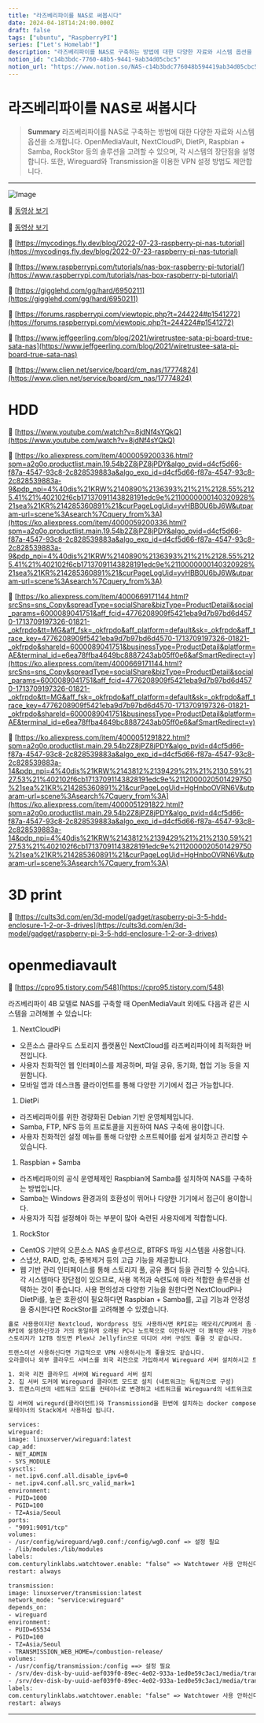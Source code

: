 ```yaml
---
title: "라즈베리파이를 NAS로 써봅시다"
date: 2024-04-18T14:24:00.000Z
draft: false
tags: ["ubuntu", "RaspberryPI"]
series: ["Let's Homelab!"]
description: "라즈베리파이를 NAS로 구축하는 방법에 대한 다양한 자료와 시스템 옵션을 소개합니다. OpenMediaVault, NextCloudPi, DietPi, Raspbian + Samba, RockStor 등의 솔루션을 고려할 수 있으며, 각 시스템의 장단점을 설명합니다. 또한, Wireguard와 Transmission을 이용한 VPN 설정 방법도 제안합니다."
notion_id: "c14b3bdc-7760-48b5-9441-9ab34d05cbc5"
notion_url: "https://www.notion.so/NAS-c14b3bdc776048b594419ab34d05cbc5"
---
```


# 라즈베리파이를 NAS로 써봅시다

> **Summary**
> 라즈베리파이를 NAS로 구축하는 방법에 대한 다양한 자료와 시스템 옵션을 소개합니다. OpenMediaVault, NextCloudPi, DietPi, Raspbian + Samba, RockStor 등의 솔루션을 고려할 수 있으며, 각 시스템의 장단점을 설명합니다. 또한, Wireguard와 Transmission을 이용한 VPN 설정 방법도 제안합니다.

---

![Image](https://prod-files-secure.s3.us-west-2.amazonaws.com/09ccd4d5-876c-4bba-bbdf-cc77a0a11257/a54a52a8-5844-47c6-922b-5a3a458fd9a2/Untitled.png?X-Amz-Algorithm=AWS4-HMAC-SHA256&X-Amz-Content-Sha256=UNSIGNED-PAYLOAD&X-Amz-Credential=ASIAZI2LB466YGXI57KC%2F20250724%2Fus-west-2%2Fs3%2Faws4_request&X-Amz-Date=20250724T083609Z&X-Amz-Expires=3600&X-Amz-Security-Token=IQoJb3JpZ2luX2VjEAAaCXVzLXdlc3QtMiJHMEUCIEmaN3lyAr111GPcwTC%2BHr3CuT1kAMXWezv13Iuau6EqAiEAhCbLe9ozWauOlEeHG%2B07ZKrr5SSfVgZoSZlaXyQjUogq%2FwMIKRAAGgw2Mzc0MjMxODM4MDUiDIK5yD2tCivcEf5K4yrcA42DKsHTbwtZGrR5KGRtOS%2F1a0wisIuwWSN3eHsVhzAcNXBoaenEM%2FYHjDXaDZIDmaM0PadtJGZBei7vN5wgip0N%2FawPDG9msySoTnxh7GY2fq7CBfK0o4p9E38rBK4j0dpFGs7Eo5vYVuVCUCpr8yUTqxiliK%2BzNPuOz1zN8mCcIA5%2BazvccHLY1jNObqlB3XWL6vMOORD5IbtkO2W81xKI5P%2F6EWx9%2BcQDTcLMk9pTLJd8i6Echw6Ro1%2FUIX1fFLtWFm%2BQJi4yel66gOKZil2qukNoP%2FssgD3MduxSVKMsA9hjGaOSfbyq8m1XqcNv1n27xM6G4jf8F6%2BUI3k9fh78VGhEdKoaqHVpof9uBLG%2BNa2xqeBX3kGPUa5RpxPKend6yQzsByQz4A8sIdiH0%2FrWJ9Z2A63mDNuWGAUMBLY02Kl8Vhxu2O%2FUuMbFJdE7lcV3Cv1%2FiiKATLvG7R1ZCGkLtpRzokR0gcKVapY4RXzsyHQmv9cJ02eQ7XsQKMYIb1RKXMjf0LX%2BjjgiE4mwlq2RQmQlyKh87iFo6YK6hxcErKsiTwi6rCsKp4qnBwACz1nGCQJGpFXVxfzgdicD5bw7%2BbvfJw8W8b0lx8RYT1VvYh%2F%2F3SQzkBhLgetfMM%2FOh8QGOqUB8g2cZGiDtFtHPId2LBXHQ65ijDz0AeJxyFUy6uO8%2FN8d3ejBB5Z2G96ot43t36QnaA0hgZuuy5NuESeqKZFAbD2jXH5c%2BnxMVhdPIfjfR4yfS0CFlnJpLp3xgzr%2Bk1zxbUvovZJvlqHpQgqNSfMTl9tHCXB8mIMBMfp8ZoT%2BJpIoInropgyO7IGbxe7Gs5yDdwP9%2BdT2MrnOjnAXvtbBFB9SpKmy&X-Amz-Signature=5c45b7b49d2383c47f2ceda76118f32493c6777426ea34921527b90e7df08a9b&X-Amz-SignedHeaders=host&x-amz-checksum-mode=ENABLED&x-id=GetObject)

🎥 [동영상 보기](https://www.youtube.com/watch?v=l30sADfDiM8)

🎥 [동영상 보기](https://www.youtube.com/watch?v=gyOHTZvhnxY)

🔗 [https://mycodings.fly.dev/blog/2022-07-23-raspberry-pi-nas-tutorial](https://mycodings.fly.dev/blog/2022-07-23-raspberry-pi-nas-tutorial)

🔗 [https://www.raspberrypi.com/tutorials/nas-box-raspberry-pi-tutorial/](https://www.raspberrypi.com/tutorials/nas-box-raspberry-pi-tutorial/)

🔗 [https://gigglehd.com/gg/hard/6950211](https://gigglehd.com/gg/hard/6950211)

🔗 [https://forums.raspberrypi.com/viewtopic.php?t=244224#p1541272](https://forums.raspberrypi.com/viewtopic.php?t=244224#p1541272)

🔗 [https://www.jeffgeerling.com/blog/2021/wiretrustee-sata-pi-board-true-sata-nas](https://www.jeffgeerling.com/blog/2021/wiretrustee-sata-pi-board-true-sata-nas)

🔗 [https://www.clien.net/service/board/cm_nas/17774824](https://www.clien.net/service/board/cm_nas/17774824)

# HDD

🔗 [https://www.youtube.com/watch?v=8jdNf4sYQkQ](https://www.youtube.com/watch?v=8jdNf4sYQkQ)

🔗 [https://ko.aliexpress.com/item/4000059200336.html?spm=a2g0o.productlist.main.19.54b2Z8jPZ8jPDY&algo_pvid=d4cf5d66-f87a-4547-93c8-2c828539883a&algo_exp_id=d4cf5d66-f87a-4547-93c8-2c828539883a-9&pdp_npi=4%40dis%21KRW%2140890%2136393%21%21%2128.55%2125.41%21%402102f6cb17137091143828191edc9e%2110000000140320928%21sea%21KR%214285360891%21&curPageLogUid=yvHBB0U6bJ6W&utparam-url=scene%3Asearch%7Cquery_from%3A](https://ko.aliexpress.com/item/4000059200336.html?spm=a2g0o.productlist.main.19.54b2Z8jPZ8jPDY&algo_pvid=d4cf5d66-f87a-4547-93c8-2c828539883a&algo_exp_id=d4cf5d66-f87a-4547-93c8-2c828539883a-9&pdp_npi=4%40dis%21KRW%2140890%2136393%21%21%2128.55%2125.41%21%402102f6cb17137091143828191edc9e%2110000000140320928%21sea%21KR%214285360891%21&curPageLogUid=yvHBB0U6bJ6W&utparam-url=scene%3Asearch%7Cquery_from%3A)

🔗 [https://ko.aliexpress.com/item/4000669171144.html?srcSns=sns_Copy&spreadType=socialShare&bizType=ProductDetail&social_params=6000089041751&aff_fcid=4776208909f5421eba9d7b97bd6d4570-1713709197326-01821-_okfrpdo&tt=MG&aff_fsk=_okfrpdo&aff_platform=default&sk=_okfrpdo&aff_trace_key=4776208909f5421eba9d7b97bd6d4570-1713709197326-01821-_okfrpdo&shareId=6000089041751&businessType=ProductDetail&platform=AE&terminal_id=e6ea78ffba4649bc8887243ab05ff0e6&afSmartRedirect=y](https://ko.aliexpress.com/item/4000669171144.html?srcSns=sns_Copy&spreadType=socialShare&bizType=ProductDetail&social_params=6000089041751&aff_fcid=4776208909f5421eba9d7b97bd6d4570-1713709197326-01821-_okfrpdo&tt=MG&aff_fsk=_okfrpdo&aff_platform=default&sk=_okfrpdo&aff_trace_key=4776208909f5421eba9d7b97bd6d4570-1713709197326-01821-_okfrpdo&shareId=6000089041751&businessType=ProductDetail&platform=AE&terminal_id=e6ea78ffba4649bc8887243ab05ff0e6&afSmartRedirect=y)

🔗 [https://ko.aliexpress.com/item/4000051291822.html?spm=a2g0o.productlist.main.29.54b2Z8jPZ8jPDY&algo_pvid=d4cf5d66-f87a-4547-93c8-2c828539883a&algo_exp_id=d4cf5d66-f87a-4547-93c8-2c828539883a-14&pdp_npi=4%40dis%21KRW%2143812%2139429%21%21%2130.59%2127.53%21%402102f6cb17137091143828191edc9e%2112000020501429750%21sea%21KR%214285360891%21&curPageLogUid=HgHnboOVRN6V&utparam-url=scene%3Asearch%7Cquery_from%3A](https://ko.aliexpress.com/item/4000051291822.html?spm=a2g0o.productlist.main.29.54b2Z8jPZ8jPDY&algo_pvid=d4cf5d66-f87a-4547-93c8-2c828539883a&algo_exp_id=d4cf5d66-f87a-4547-93c8-2c828539883a-14&pdp_npi=4%40dis%21KRW%2143812%2139429%21%21%2130.59%2127.53%21%402102f6cb17137091143828191edc9e%2112000020501429750%21sea%21KR%214285360891%21&curPageLogUid=HgHnboOVRN6V&utparam-url=scene%3Asearch%7Cquery_from%3A)

# 3D print

🔗 [https://cults3d.com/en/3d-model/gadget/raspberry-pi-3-5-hdd-enclosure-1-2-or-3-drives](https://cults3d.com/en/3d-model/gadget/raspberry-pi-3-5-hdd-enclosure-1-2-or-3-drives)

# openmediavault

🔗 [https://cpro95.tistory.com/548](https://cpro95.tistory.com/548)

라즈베리파이 4B 모델로 NAS를 구축할 때 OpenMediaVault 외에도 다음과 같은 시스템을 고려해볼 수 있습니다:

1. NextCloudPi
- 오픈소스 클라우드 스토리지 플랫폼인 NextCloud를 라즈베리파이에 최적화한 버전입니다.
- 사용자 친화적인 웹 인터페이스를 제공하며, 파일 공유, 동기화, 협업 기능 등을 지원합니다.
- 모바일 앱과 데스크톱 클라이언트를 통해 다양한 기기에서 접근 가능합니다.
1. DietPi
- 라즈베리파이를 위한 경량화된 Debian 기반 운영체제입니다.
- Samba, FTP, NFS 등의 프로토콜을 지원하여 NAS 구축에 용이합니다.
- 사용자 친화적인 설정 메뉴를 통해 다양한 소프트웨어를 쉽게 설치하고 관리할 수 있습니다.
1. Raspbian + Samba
- 라즈베리파이의 공식 운영체제인 Raspbian에 Samba를 설치하여 NAS를 구축하는 방법입니다.
- Samba는 Windows 환경과의 호환성이 뛰어나 다양한 기기에서 접근이 용이합니다.
- 사용자가 직접 설정해야 하는 부분이 많아 숙련된 사용자에게 적합합니다.
1. RockStor
- CentOS 기반의 오픈소스 NAS 솔루션으로, BTRFS 파일 시스템을 사용합니다.
- 스냅샷, RAID, 압축, 중복제거 등의 고급 기능을 제공합니다.
- 웹 기반 관리 인터페이스를 통해 스토리지 풀, 공유 폴더 등을 관리할 수 있습니다.
각 시스템마다 장단점이 있으므로, 사용 목적과 숙련도에 따라 적합한 솔루션을 선택하는 것이 좋습니다. 사용 편의성과 다양한 기능을 원한다면 NextCloudPi나 DietPi를, 높은 호환성이 필요하다면 Raspbian + Samba를, 고급 기능과 안정성을 중시한다면 RockStor를 고려해볼 수 있겠습니다.

```latex
홀로 사용용이지만 Nextcloud, Wordpress 정도 사용하시면 RPI로는 메모리/CPU에서 좀 부족한 느낌이 듭니다.
RPI에 설정하신것과 거의 동일하게 오래된 PC나 노트북으로 이전하시면 더 쾌적한 사용 가능하십니다.
스토리지가 12TB 정도면 Plex나 Jellyfin으로 미디어 서버 구성도 좋을 것 같습니다.

트랜스미션 사용하신다면 가급적으로 VPN 사용하시는게 좋을것도 같습니다.
오라클이나 외부 클라우드 서비스를 외국 리전으로 가입하셔서 Wireguard 서버 설치하시고 트랜스미션 네트워크를 Wireguard 네트워크를 사용하게 구성하시면 트랜스미션 콘테이너만 외국 클라우드 서버의 네트워크로 터널링되어 VPN 사용과 동일한 효과를 얻을 수 있습니다.

1. 외국 리전 클라우드 서버에 Wireguard 서버 설치
2. 집 서버 도커에 Wireguard 클라이트 모드로 설치 (네트워크는 독립적으로 구성)
3. 트랜스미션의 네트워크 모드를 컨테이너로 변경하고 네트워크를 Wireguard의 네트워크로 설정

집 서버에 wiregurd(클라이언트)와 Transmissiond을 한번에 설치하는 docker compose을 첨부합니다.
포테이너의 Stack에서 사용하심 됩니다.

services:
wireguard:
image: linuxserver/wireguard:latest
cap_add:
- NET_ADMIN
- SYS_MODULE
sysctls:
- net.ipv6.conf.all.disable_ipv6=0
- net.ipv4.conf.all.src_valid_mark=1
environment:
- PUID=1000
- PGID=100
- TZ=Asia/Seoul
ports:
- "9091:9091/tcp"
volumes:
- /usr/config/wireguard/wg0.conf:/config/wg0.conf => 설정 필요
- /lib/modules:/lib/modules
labels:
com.centurylinklabs.watchtower.enable: "false" => Watchtower 사용 안하신다면 삭제
restart: always

transmission:
image: linuxserver/transmission:latest
network_mode: "service:wireguard"
depends_on:
- wireguard
environment:
- PUID=65534
- PGID=100
- TZ=Asia/Seoul
- TRANSMISSION_WEB_HOME=/combustion-release/
volumes:
- /usr/config/transmission:/config ==> 설정 필요
- /srv/dev-disk-by-uuid-aef039f0-89ec-4e02-933a-1ed0e59c3ac1/media/transmission/downloads:/downloads ==> 설정 필요
- /srv/dev-disk-by-uuid-aef039f0-89ec-4e02-933a-1ed0e59c3ac1/media/transmission/watch:/watch ==> 설정 필요
labels:
com.centurylinklabs.watchtower.enable: "false" => Watchtower 사용 안하신다면 삭제
restart: always
```

---

